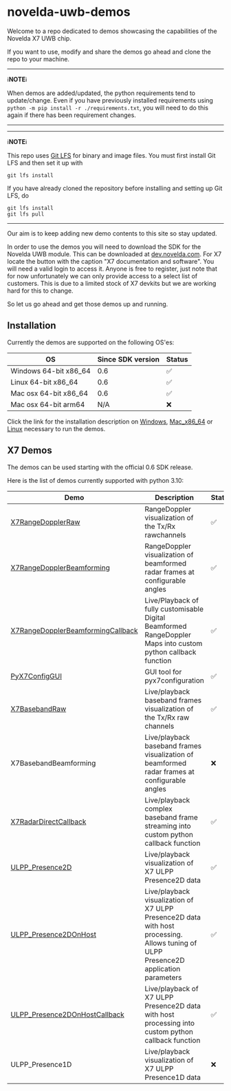 # novelda-uwb-demos

Welcome to a repo dedicated to demos showcasing the capabilities of the Novelda X7 UWB chip.

If you want to use, modify and share the demos go ahead and clone the repo to 
your machine.

---
ℹ️**NOTE**ℹ️

When demos are added/updated, the python requirements tend to update/change. Even if you have previously installed requirements using `python -m pip install -r ./requirements.txt`, you will need to do this again if there has been requirement changes.

---

---
ℹ️**NOTE**ℹ️

This repo uses [Git LFS](https://git-lfs.com/) for binary and image files. You must first install Git LFS and then set it up with
 ```
 git lfs install
 ```
If you have already cloned the repository before installing and setting up Git LFS, do
 ```
 git lfs install
 git lfs pull
 ```

---

 Our aim is to keep adding new demo contents to this site so stay updated.

In order to use the demos you will need to download the SDK for the Novelda UWB module. This can be
downloaded at [dev.novelda.com](https://novelda.com/developer). For X7 locate the button with the caption
"X7 documentation and software". You will need a valid login to access it. Anyone is free to
register, just note that for now unfortunately we can only provide access to a select list of customers.
This is due to a limited stock of X7 devkits but we are working hard for this to change.

So let us go ahead and get those demos up and running.

## Installation ##

Currently the demos are supported on the following OS'es:

 OS                    | Since SDK version | Status             |
|-----------------------|-------------------|--------------------|
| Windows 64-bit x86_64 | 0.6               | :white_check_mark: |
| Linux 64-bit x86_64   | 0.6               | :white_check_mark: |
| Mac osx 64-bit x86_64 | 0.6               | :white_check_mark: |
| Mac osx 64-bit arm64  | N/A               | :x:                |

Click the link for the installation description on [Windows](./InstallationDescription_Windows.md),
[Mac_x86_64](./InstallationDescription_Mac_x86_64.md) or [Linux](./InstallationDescription_Linux.md) necessary to run the demos. 

## X7 Demos ##

The demos can be used starting with the official 0.6 SDK release. 

Here is the list of demos currently supported with python 3.10:

| Demo                                                                                                                         | Description                                                                                                   | Status             |
|------------------------------------------------------------------------------------------------------------------------------|---------------------------------------------------------------------------------------------------------------|--------------------|
| [X7RangeDopplerRaw](./Demos/RadarDirect/X7RangeDopplerRaw/X7RangeDopplerRaw_Readme.md)                                       | RangeDoppler visualization of the Tx/Rx rawchannels                                                           | :white_check_mark: |
| [X7RangeDopplerBeamforming](./Demos/RadarDirect/X7RangeDopplerBeamforming/X7RangeDopplerBeamforming_Readme.md)               | RangeDoppler visualization of beamformed radar frames at configurable angles                                  | :white_check_mark: |
| [X7RangeDopplerBeamformingCallback](./Demos/RadarDirect/X7RangeDopplerBeamformingCallback/X7RDBeamformingCallback_Readme.md) | Live/Playback of fully customisable Digital Beamformed RangeDoppler Maps into custom python callback function | :white_check_mark: |
| [PyX7ConfigGUI](./Demos/PyX7ConfigGUI/README.md) | GUI tool for pyx7configuration                      | :white_check_mark: |
| [X7BasebandRaw](./Demos/RadarDirect/X7BasebandRaw/X7BasebandRaw_Readme.md) | Live/playback baseband frames visualization of the Tx/Rx raw channels | :white_check_mark: |
| X7BasebandBeamforming | Live/playback baseband frames visualization of beamformed radar frames at configurable angles | :x: |
| [X7RadarDirectCallback](./Demos/RadarDirect/X7RadarDirectCallback/X7RadarDirectCallback_Readme.md) | Live/playback complex baseband frame streaming into custom python callback function | :white_check_mark: |
| [ULPP_Presence2D](./Demos/ULPP/Presence2D/Presence2D_Readme.md) | Live/playback visualization of X7 ULPP Presence2D data | :white_check_mark: |
| [ULPP_Presence2DOnHost](./Demos/ULPP/Presence2DOnHost/Presence2DOnHost_Readme.md) | Live/playback visualization of X7 ULPP Presence2D data with host processing. Allows tuning of ULPP Presence2D application parameters | :white_check_mark: |
| [ULPP_Presence2DOnHostCallback](./Demos/ULPP/Presence2DOnHostCallback/Presence2DOnHostCallback_Readme.md) | Live/playback of X7 ULPP Presence2D data with host processing into custom python callback function | :white_check_mark: |
| ULPP_Presence1D | Live/playback visualization of X7 ULPP Presence1D data | :x: |
